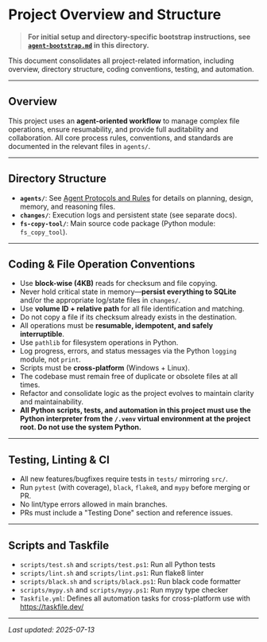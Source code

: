 # Project Overview and Structure

> **For initial setup and directory-specific bootstrap instructions, see [`agent-bootstrap.md`](./agent-bootstrap.md) in this directory.**

This document consolidates all project-related information, including overview, directory structure, coding conventions, testing, and automation.

---

## Overview

This project uses an **agent-oriented workflow** to manage complex file operations, ensure resumability, and provide full auditability and collaboration. All core process rules, conventions, and standards are documented in the relevant files in `agents/`.

---

## Directory Structure

- **`agents/`**: See [Agent Protocols and Rules](../rules/protocol.md) for details on planning, design, memory, and reasoning files.
- **`changes/`**: Execution logs and persistent state (see separate docs).
- **`fs-copy-tool/`**: Main source code package (Python module: `fs_copy_tool`).

---

## Coding & File Operation Conventions

- Use **block-wise (4KB)** reads for checksum and file copying.
- Never hold critical state in memory—**persist everything to SQLite** and/or the appropriate log/state files in `changes/`.
- Use **volume ID + relative path** for all file identification and matching.
- Do not copy a file if its checksum already exists in the destination.
- All operations must be **resumable, idempotent, and safely interruptible**.
- Use `pathlib` for filesystem operations in Python.
- Log progress, errors, and status messages via the Python `logging` module, not `print`.
- Scripts must be **cross-platform** (Windows + Linux).
- The codebase must remain free of duplicate or obsolete files at all times.
- Refactor and consolidate logic as the project evolves to maintain clarity and maintainability.
- **All Python scripts, tests, and automation in this project must use the Python interpreter from the `/.venv` virtual environment at the project root. Do not use the system Python.**

---

## Testing, Linting & CI

- All new features/bugfixes require tests in `tests/` mirroring `src/`.
- Run `pytest` (with coverage), `black`, `flake8`, and `mypy` before merging or PR.
- No lint/type errors allowed in main branches.
- PRs must include a "Testing Done" section and reference issues.

---

## Scripts and Taskfile

- `scripts/test.sh` and `scripts/test.ps1`: Run all Python tests
- `scripts/lint.sh` and `scripts/lint.ps1`: Run flake8 linter
- `scripts/black.sh` and `scripts/black.ps1`: Run black code formatter
- `scripts/mypy.sh` and `scripts/mypy.ps1`: Run mypy type checker
- `Taskfile.yml`: Defines all automation tasks for cross-platform use with https://taskfile.dev/

---

_Last updated: 2025-07-13_
